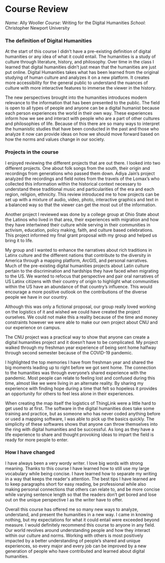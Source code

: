 # Course Review
_Name_: Ally Wooller
_Course_: Writing for the Digital Humanities
_School_: Christopher Newport University

### The definition of Digital Humanities

At the start of this course I didn’t have a pre-existing definition of digital humanities or any idea of what it could entail. The humanities is a study of culture through literature, history, and philosophy. Over time in the class I learned that digital humanities didn’t just mean that the humanities are just put online. Digital Humanities takes what has been learned from the original studying of human culture and analyzes it on a new platform. It creates more accessibility for the general public to understand the nuances of culture with more interactive features to immerse the viewer in the history. 

The new perspectives brought into the humanities introduces modern relevance to the information that has been presented to the public. The field is open to all types of people and anyone can be a digital humanist because each person experiences the world in their own way. These experiences inform how we see and interact with people who are a part of other cultures and philosophies of life. Because of this there are so many ways to interpret the humanistic studies that have been conducted in the past and those who analyze it now can provide ideas on how we should move forward based on how the norms and values change in our society. 

### Projects in the course

I enjoyed reviewing the different projects that are out there. I looked into two different projects. One about folk songs from the south, their origin and recordings from generations who passed them down. Adiya Jain’s project analyzed the recordings and field notes from the travels of the Lomax’s who collected this information within the historical context necessary to understand these traditional music and particularities of the era and each region, religion, ethnicity. This review introduced me to how projects can be set up with a mixture of audio, video, photo, interactive graphics and text in a balanced way so that the viewer can get the most out of the information. 

Another project I reviewed was done by a college group at Ohio State about the Latinos who lived in that area, their experiences with migration and how they have intertwined their culture while serving in their communities in activism, education, policy making, faith, and culture based celebrations. This project informed my final grant proposal with my group and helped us bring it to life.

My group and I wanted to enhance the narratives about rich traditions in Latinx culture and the different nations that contribute to the diversity in America through a mapping platform, ArcGIS, and personal narratives. Much of the pre-existing digital humanities projects about Latin culture pertain to the discrimination and hardships they have faced when migrating to the US. We wanted to refocus that perspective and pair oral narratives of US Latinx citizens with their country of origin to highlight what communities within the US have an abundance of that country’s influence. This would encourage a more positive outlook on the contributions of the diverse people we have in our country. 

Although this was only a fictional proposal, our group really loved working on the logistics of it and wished we could have created the project ourselves. We could not make this a reality because of the time and money constraints however we were able to make our own project about CNU and our experience on campus.

The CNU project was a practical way to show that anyone can create a digital humanities project and it doesn’t have to be complicated. My project walked through my freshman year experience of being sent home halfway through second semester because of the COVID-19 pandemic. 

I highlighted the top memories I have from freshman year and shared the big moments leading up to right before we got sent home. The connection to the humanities was through everyone’s shared experience with the pandemic. Most people can relate to feeling lost and confused during this time, almost like we were living in an alternate reality. By sharing my experience with finding hope during a time that felt so hopeless it provides an opportunity for others to feel less alone in their experiences. 

When creating the map itself the logistics of ThingLink were a little hard to get used to at first. The software in the digital humanities does take some training and practice, but as someone who has never coded anything before or used a mapping software, I was able to pick up the basics quickly. The simplicity of these softwares shows that anyone can throw themselves into the ring with digital humanities and be successful. As long as they have a life experience to share and thought provoking ideas to impart the field is ready for more people to enter.

### How I have changed

I have always been a very wordy writer. I love big words with strong meaning. Thanks to this course I have learned how to still use my large vocabulary while being concise. I have learned how to separate my writing in a way that keeps the reader's attention. The best tips I have learned are to keep paragraphs short for easy reading, be professional while also making personal connections that others can relate to, and be more concise while varying sentence length so that the readers don’t get bored and lose out on the unique perspective I as the writer have to offer.

Overall this course has offered me so many new ways to analyze, understand, and present the humanities in a new way. I came in knowing nothing, but my expectations for what it could entail were exceeded beyond measure. I would definitely recommend this course to anyone in any field. Our world revolves around understanding people and how they interact within our culture and norms. Working with others is most positively impacted by a better understanding of people’s shared and unique experiences, so every major and every job can be improved by a new generation of people who have contributed and learned about digital humanities. 

